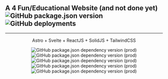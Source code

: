 ## A 4 Fun/Educational Website (and not done yet) ![GitHub package.json version](https://img.shields.io/github/package-json/v/CDzungx/Prozekt-Resovel)![GitHub deployments](https://img.shields.io/github/deployments/CDzungx/Prozekt-Resovel/Production?label=vercel&logo=vercel&?style=plastic&logo=appveyor)

---

<div align="center">
Astro + Svelte + ReactJS + SolidJS + TailwindCSS

![GitHub package.json dependency version (prod)](https://img.shields.io/github/package-json/dependency-version/CDzungx/Prozekt-Resovel/astro?color=red&logo=astro&style=for-the-badge)
![GitHub package.json dependency version (prod)](https://img.shields.io/github/package-json/dependency-version/CDzungx/Prozekt-Resovel/svelte?logo=Svelte&color=DC143C&style=for-the-badge)
<br/>
![GitHub package.json dependency version (prod)](https://img.shields.io/github/package-json/dependency-version/CDzungx/Prozekt-Resovel/react?logo=React&style=for-the-badge&color=00FFFF)
![GitHub package.json dependency version (prod)](https://img.shields.io/github/package-json/dependency-version/CDzungx/Prozekt-Resovel/solid-js?logo=Solid&style=for-the-badge)
![GitHub package.json dependency version (prod)](https://img.shields.io/github/package-json/dependency-version/CDzungx/Prozekt-Resovel/tailwindcss?color=18A3FE&logo=tailwindcss&style=for-the-badge)

</div>
